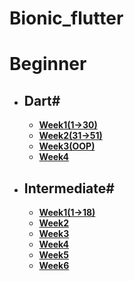 # Bionic_flutter
# Beginner
- ## Dart# 
  - [**Week1(1->30)**](https://www.youtube.com/watch?v=kgN7veo9tC0&list=PL93xoMrxRJIsYc9L0XBSaiiuq01JTMQ_o)
  - [**Week2(31->51)**](https://www.youtube.com/watch?v=kgN7veo9tC0&list=PL93xoMrxRJIsYc9L0XBSaiiuq01JTMQ_o)
  - [**Week3(OOP)**](https://www.youtube.com/watch?v=jz8JVznL2HA&list=PLwWuxCLlF_ue7GPvoG_Ko1x43tZw5cz9v)
  -  [**Week4**](https://www.youtube.com/playlist?list=PLKi5vUe5hkZgBUM0QEz7wSnL95nXTmk_6)
- ## Intermediate#
  - [**Week1(1->18)**](https://www.youtube.com/watch?v=qfm-mG-BCJs&list=PL93xoMrxRJItdRumqolHX0UT-LHK8_39N)
  - [**Week2**](https://www.youtube.com/playlist?list=PLKi5vUe5hkZh6BhsGpDQBJYM_fFG9VWbL)
  - [**Week3**](https://www.youtube.com/playlist?list=PLKi5vUe5hkZirFABVUTaWAyIU6mhYrNrU)
  - [**Week4**](https://www.youtube.com/playlist?list=PLKi5vUe5hkZg-BWIUp3N0mOn_yXbUGHeh)
  - [**Week5**](https://www.youtube.com/playlist?list=PLKi5vUe5hkZhvs0bxTuMqclUPgFS7gozu)
  - [**Week6**](https://www.youtube.com/watch?v=k3GO5DRsggY&list=PL93xoMrxRJIvPg3nW8WG0HDDgpMQtUkag)
 
 
